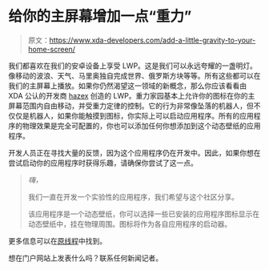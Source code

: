 # 给你的主屏幕增加一点“重力”

> 原文：<https://www.xda-developers.com/add-a-little-gravity-to-your-home-screen/>

我们都喜欢在我们的安卓设备上享受 LWP。这是我们可以永远夸耀的一盏明灯。像移动的波浪、天气、马里奥独自完成世界、俄罗斯方块等等。所有这些都可以在我们的主屏幕上播放。如果你仍然渴望这一领域的新概念，那么你应该看看由 XDA 公认的开发商 [hazex](http://forum.xda-developers.com/member.php?u=545079) 创造的 LWP。重力家园基本上允许你的图标在你的主屏幕范围内自由移动，并受重力定律的控制。它的行为非常像坠落的机器人，但不仅仅是机器人，如果你能触摸到图标，你实际上可以启动应用程序。所有的应用程序的物理效果是完全可配置的，你也可以添加任何你想添加到这个动态壁纸的应用程序。

开发人员正在寻找大量的反馈，因为这个应用程序仍在开发中。因此，如果你想在尝试启动你的应用程序时获得乐趣，请确保你尝试了这一点。

> *嗨，*
> 
> 我们一直在开发一个实验性的应用程序，我们希望与这个社区分享。
> 
> 该应用程序是一个动态壁纸，你可以选择一些已安装的应用程序图标显示在动态壁纸中，挂在物理周围。图标将作为各自应用程序的启动器。

更多信息可以在[原线程](http://forum.xda-developers.com/showthread.php?t=1139248)中找到。

想在门户网站上发表什么吗？联系任何新闻记者。